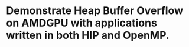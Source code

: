 Demonstrate **Heap Buffer Overflow** on AMDGPU with applications written in both HIP and OpenMP.
========================================================================================================================================

